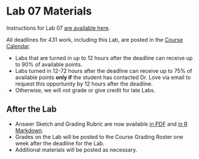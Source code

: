 # Lab 07 Materials

Instructions for Lab 07 [are available here](https://github.com/THOMASELOVE/431-2021/blob/main/labs/lab07/lab07.md).

All deadlines for 431 work, including this Lab, are posted in the [Course Calendar](https://thomaselove.github.io/431/calendar.html).

- Labs that are turned in up to 12 hours after the deadline can receive up to 90% of available points.
- Labs turned in 12-72 hours after the deadline can receive up to 75% of available points **only if** the student has contacted Dr. Love via email to request this opportunity by 12 hours after the deadline. 
- Otherwise, we will not grade or give credit for late Labs.


## After the Lab

- Answer Sketch and Grading Rubric are now available [in PDF](https://github.com/THOMASELOVE/431-2021/blob/main/labs/lab07/sketch/lab07_sketch.pdf) and [in R Markdown](https://github.com/THOMASELOVE/431-2021/blob/main/labs/lab07/sketch/lab07_sketch.Rmd).
- Grades on the Lab will be posted to the Course Grading Roster one week after the deadline for the Lab.
- Additional materials will be posted as necessary.
